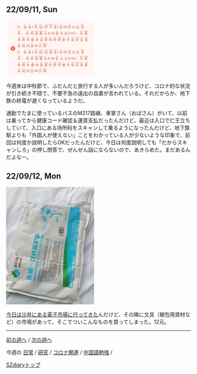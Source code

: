 ## 22/09/11, Sun

<img src="https://github.com/akita11/SZdiary/blob/main/diary/photo/2022-09-11_12.15.32.jpg" width="240px">

今週末は中秋節で、ふだんだと旅行する人が多いんだろうけど、コロナ的な状況が引き続き不穏で、不要不急の遠出の自粛が言われている。それだからか、地下鉄の終電が遅くなっているようだ。

通勤でたまに使っているバスのM217路線、車掌さん（おばさん）がいて、以前は乗ってから健康コード確認＆運賃支払だったんだけど、最近は入口で仁王立ちしていて、入口にある场所码をスキャンして乗るようになったんだけど、地下鉄駅よりも「外国人が使えない」ことをわかっている人が少ないような印象で、前回は何度か説明したらOKだったんだけど、今日は何度説明しても「だからスキャンしろ」の押し問答で、ぜんぜん話にならないので、あきらめた。まだあるんだよなー。


## 22/09/12, Mon

<img src="https://github.com/akita11/SZdiary/blob/main/diary/photo/2022-09-12_17.31.24.jpg" width="240px">

[今日は沙井にある電子市場に行ってきた](https://github.com/akita11/SZdiary/blob/main/diary/research/2209-2.md#220912-mon)んだけど、その隣に文具（梱包用資材など）の市場があって、そこでついこんなものを買ってしまった。12元。


***

[前の週へ](2209-1.md) /
[次の週へ](2209-3.md)

今週の
[日常](../diary/2209-2.md) /
[研究](../research/2209-2.md) /
[コロナ関連](../covid19/2209-2.md) / 
[中国語勉強](../chinese/2209-2.md) / 

[SZdiaryトップ](../../README.md)
